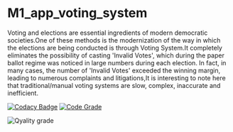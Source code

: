 # M1_app_voting_system



Voting and elections are essential ingredients of modern democratic societies.One of these methods is the modernization of the way in which the elections are being conducted is through Voting System.It completely eliminates the possibility of casting 'Invalid Votes', which during the paper ballot regime was noticed in large numbers during each election. In fact, in many cases, the number of 'Invalid Votes' exceeded the winning margin, leading to numerous complaints and litigations,It is interesting to note here that traditional/manual voting systems are slow, complex, inaccurate and inefficient.

[![Codacy Badge](https://api.codacy.com/project/badge/Grade/8e5373db6b7f4f83964d5cb614676b7c)](https://app.codacy.com/gh/PoojaMP04/M1_app_voting_system?utm_source=github.com&utm_medium=referral&utm_content=PoojaMP04/M1_app_voting_system&utm_campaign=Badge_Grade_Settings)
[![Code Grade](https://api.codiga.io/project/29957/score/svg)](https://app.codiga.io/public/project/29957/M1_app_voting_system/dashboard)

![Qyality grade](https://api.codiga.io/project/29957/status/svg)
